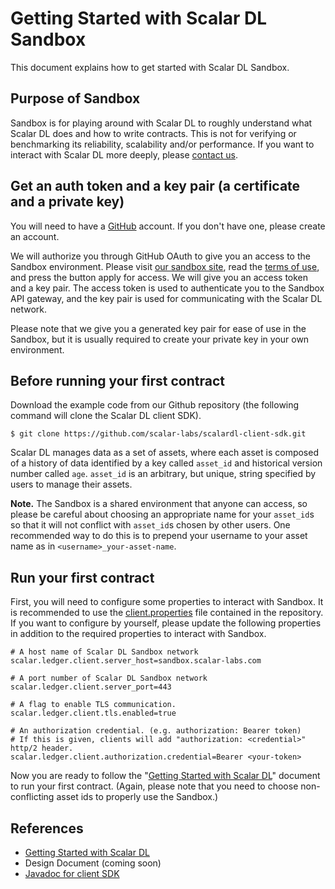 # Getting Started with Scalar DL Sandbox

This document explains how to get started with Scalar DL Sandbox.

## Purpose of Sandbox

Sandbox is for playing around with Scalar DL to roughly understand what Scalar DL does and how to write contracts.
This is not for verifying or benchmarking its reliability, scalability and/or performance.
If you want to interact with Scalar DL more deeply, please [contact us](https://scalar-labs.com/contact_us/).

## Get an auth token and a key pair (a certificate and a private key)

You will need to have a [GitHub](https://github.com/) account. If you don't have one, please create an account.

We will authorize you through GitHub OAuth to give you an access to the Sandbox environment.
Please visit [our sandbox site](https://scalar-labs.com/sandbox/), read the [terms of use](https://scalar-labs.com/terms-of-use), and press the button apply for access. We will give
you an access token and a key pair. The access token is used to authenticate you to the Sandbox
API gateway, and the key pair is used for communicating with the Scalar DL network.

Please note that we give you a generated key pair for ease of use in the Sandbox, but it is usually required to create your private key in your own environment.

## Before running your first contract 

Download the example code from our Github repository (the following command will clone the Scalar DL client SDK).

```
$ git clone https://github.com/scalar-labs/scalardl-client-sdk.git 
```

Scalar DL manages data as a set of assets, where each asset is composed of a history of data identified by a key called `asset_id` and historical version number called `age`.
`asset_id` is an arbitrary, but unique, string specified by users to manage their assets.

**Note.** The Sandbox is a shared environment that anyone can access,
so please be careful about choosing an appropriate name for your `asset_id`s so that it will not conflict with `asset_id`s chosen by other users. One recommended way to do this is to prepend your username to your asset name as in `<username>_your-asset-name`.

## Run your first contract

First, you will need to configure some properties to interact with Sandbox. It is recommended to use the [client.properties](https://github.com/scalar-labs/scalardl-client-sdk/blob/master/conf/client.properties) file contained in the repository. If you want to configure by yourself, please update the following properties in addition to the required properties to interact with Sandbox.

```
# A host name of Scalar DL Sandbox network
scalar.ledger.client.server_host=sandbox.scalar-labs.com

# A port number of Scalar DL Sandbox network
scalar.ledger.client.server_port=443

# A flag to enable TLS communication.
scalar.ledger.client.tls.enabled=true

# An authorization credential. (e.g. authorization: Bearer token)
# If this is given, clients will add "authorization: <credential>" http/2 header.
scalar.ledger.client.authorization.credential=Bearer <your-token>
```

Now you are ready to follow the "[Getting Started with Scalar DL](dl-getting-started.md)" document to run your first contract. (Again, please note that you need to choose non-conflicting asset ids to properly use the Sandbox.)


## References

* [Getting Started with Scalar DL](dl-getting-started.md)
* Design Document (coming soon)
* [Javadoc for client SDK](https://scalar-labs.github.io/scalardl-client-sdk/javadoc/client/)
